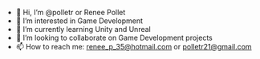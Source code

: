 - 👋 Hi, I’m @polletr or Renee Pollet
- 👀 I’m interested in Game Development
- 🌱 I’m currently learning Unity and Unreal
- 💞️ I’m looking to collaborate on Game Development projects
- 📫 How to reach me: renee_p_35@hotmail.com or polletr21@gmail.com
